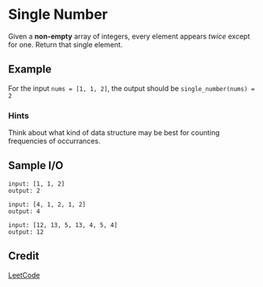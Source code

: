 # Single Number

Given a **non-empty** array of integers, every element appears *twice* except
for one. Return that single element.

## Example

For the input `nums = [1, 1, 2]`, the output should be `single_number(nums) = 2`

### Hints

Think about what kind of data structure may be best for counting frequencies of
occurrances.

## Sample I/O

```
input: [1, 1, 2]
output: 2

input: [4, 1, 2, 1, 2]
output: 4

input: [12, 13, 5, 13, 4, 5, 4]
output: 12
```

## Credit

[LeetCode][lc]

[lc]: https://leetcode.com/problems/single-number/
